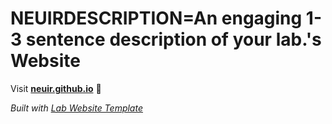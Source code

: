 
# NEUIRDESCRIPTION=An engaging 1-3 sentence description of your lab.'s Website

Visit **[neuir.github.io](https://neuir.github.io)** 🚀

_Built with [Lab Website Template](https://greene-lab.gitbook.io/lab-website-template-docs)_
